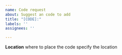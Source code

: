```yaml
---
name: Code request
about: Suggest an code to add
title: "[CODE]:"
labels: ''
assignees: ''

---
```


**Location**
where to place the code specify the location
